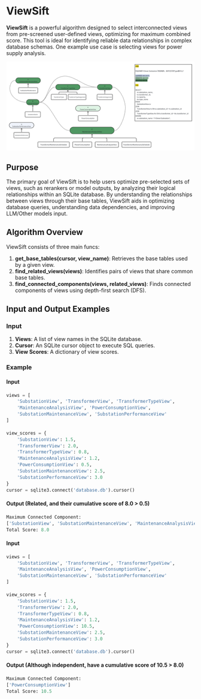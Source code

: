 # ViewSift

**ViewSift** is a powerful algorithm designed to select interconnected views from pre-screened user-defined views, optimizing for maximum combined score. This tool is ideal for identifying reliable data relationships in complex database schemas. One example use case is selecting views for power supply analysis.

![Example](schema.png)

## Purpose

The primary goal of ViewSift is to help users optimize pre-selected sets of views, such as rerankers or model outputs, by analyzing their logical relationships within an SQLite database. By understanding the relationships between views through their base tables, ViewSift aids in optimizing database queries, understanding data dependencies, and improving LLM/Other models input.

## Algorithm Overview

ViewSift consists of three main funcs:

1. **get_base_tables(cursor, view_name)**: Retrieves the base tables used by a given view.
2. **find_related_views(views)**: Identifies pairs of views that share common base tables.
3. **find_connected_components(views, related_views)**: Finds connected components of views using depth-first search (DFS).

## Input and Output Examples

### Input

1. **Views**: A list of view names in the SQLite database.
2. **Cursor**: An SQLite cursor object to execute SQL queries.
3. **View Scores**: A dictionary of view scores.

### Example

#### Input 
```python
views = [
    'SubstationView', 'TransformerView', 'TransformerTypeView',
    'MaintenanceAnalysisView', 'PowerConsumptionView',
    'SubstationMaintenanceView', 'SubstationPerformanceView'
]

view_scores = {
    'SubstationView': 1.5,
    'TransformerView': 2.0,
    'TransformerTypeView': 0.8,
    'MaintenanceAnalysisView': 1.2,
    'PowerConsumptionView': 0.5,
    'SubstationMaintenanceView': 2.5,
    'SubstationPerformanceView': 3.0
}
cursor = sqlite3.connect('database.db').cursor()
```

#### Output (Related, and their cumulative score of 8.0 > 0.5)
```python
Maximum Connected Component: 
['SubstationView', 'SubstationMaintenanceView', 'MaintenanceAnalysisView', 'TransformerView', 'TransformerTypeView'] 
Total Score: 8.0
```

#### Input
```python
views = [
    'SubstationView', 'TransformerView', 'TransformerTypeView',
    'MaintenanceAnalysisView', 'PowerConsumptionView',
    'SubstationMaintenanceView', 'SubstationPerformanceView'
]

view_scores = {
    'SubstationView': 1.5,
    'TransformerView': 2.0,
    'TransformerTypeView': 0.8,
    'MaintenanceAnalysisView': 1.2,
    'PowerConsumptionView': 10.5,
    'SubstationMaintenanceView': 2.5,
    'SubstationPerformanceView': 3.0
}
cursor = sqlite3.connect('database.db').cursor()
```

#### Output (Although independent, have a cumulative score of 10.5 > 8.0)
```python
Maximum Connected Component: 
['PowerConsumptionView'] 
Total Score: 10.5
```